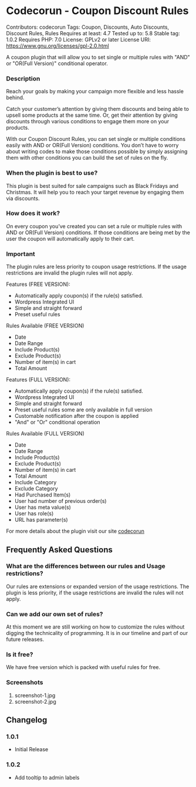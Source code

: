 # Codecorun - Coupon Discount Rules
Contributors: codecorun
Tags: Coupon, Discounts, Auto Discounts, Discount Rules, Rules
Requires at least: 4.7
Tested up to: 5.8
Stable tag: 1.0.2
Requires PHP: 7.0
License: GPLv2 or later
License URI: https://www.gnu.org/licenses/gpl-2.0.html

A coupon plugin that will allow you to set single or multiple rules with "AND" or "OR(Full Version)" conditional operator.

### Description
Reach your goals by making your campaign more flexible and less hassle behind.

Catch your customer’s attention by giving them discounts and being able to upsell some products at the same time. Or, get their attention by giving discounts through various conditions to engage them more on your products.

With our Coupon Discount Rules, you can set single or multiple conditions easily with AND or OR(Full Version) conditions. You don’t have to worry about writing codes to make those conditions possible by simply assigning them with other conditions you can build the set of rules on the fly.

### When the plugin is best to use?
This plugin is best suited for sale campaigns such as Black Fridays and Christmas. It will help you to reach your target revenue by engaging them via discounts.

### How does it work?
On every coupon you’ve created you can set a rule or multiple rules with AND or OR(Full Version) conditions. If those conditions are being met by the user the coupon will automatically apply to their cart.

### Important
The plugin rules are less priority to coupon usage restrictions. If the usage restrictions are invalid the plugin rules will not apply.

Features (FREE VERSION):

* Automatically apply coupon(s) if the rule(s) satisfied.
* Wordpress Integrated UI
* Simple and straight forward
* Preset useful rules

Rules Available (FREE VERSION)

* Date		
* Date Range		
* Include Product(s)		
* Exclude Product(s)		
* Number of item(s) in cart		
* Total Amount

Features (FULL VERSION):

* Automatically apply coupon(s) if the rule(s) satisfied.
* Wordpress Integrated UI
* Simple and straight forward
* Preset useful rules some are only available in full version
* Customable notification after the coupon is applied
* "And" or "Or" conditional operation

Rules Available (FULL VERSION)

* Date		
* Date Range		
* Include Product(s)		
* Exclude Product(s)		
* Number of item(s) in cart		
* Total Amount
* Include Category		
* Exclude Category		
* Had Purchased Item(s)		
* User had number of previous order(s)		
* User has meta value(s)		
* User has role(s)		
* URL has parameter(s)

For more details about the plugin visit our site [codecorun](https://codecorun.com/ "Codecorun Coupon Discount Rules")

## Frequently Asked Questions

### What are the differences between our rules and Usage restrictions?

Our rules are extensions or expanded version of the usage restrictions. The plugin is less priority, if the usage restrictions are invalid the rules will not apply.

### Can we add our own set of rules?

At this moment we are still working on how to customize the rules without digging the technicality of programming. It is in our timeline and part of our future releases.

### Is it free?

We have free version which is packed with useful rules for free.

### Screenshots

1. screenshot-1.jpg
2. screenshot-2.jpg

## Changelog

### 1.0.1
* Initial Release

### 1.0.2
* Add tooltip to admin labels